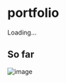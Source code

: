 # portfolio
Loading...

## So far

![image](https://github.com/antoniorws/portfolio/assets/18173049/8fa9b2f4-b3ed-4645-ae49-5bb924f6bbd4)
